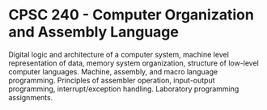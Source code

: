 # CPSC 240 - Computer Organization and Assembly Language

 	
Digital logic and architecture of a computer system, machine level representation of data, memory system organization, structure of low-level computer languages. Machine, assembly, and macro language programming. Principles of assembler operation, input-output programming, interrupt/exception handling. Laboratory programming assignments.
